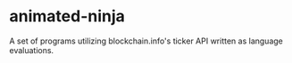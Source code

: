 animated-ninja
==============

A set of programs utilizing blockchain.info's ticker API written as language evaluations.
